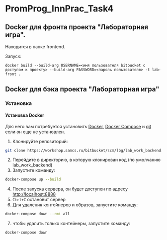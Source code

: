 # PromProg_InnPrac_Task4

## Docker для фронта проекта "Лабораторная игра".

Находится в папке frontend.

Запуск:

    docker build --build-arg USERNAME=<имя пользователя bitbucket с доступом к проекту> --build-arg PASSWORD=<пароль пользователя> -t lab-front .
    
## Docker для бэка проекта "Лабораторная игра"

### Установка
#### Установка Docker
Для него вам потребуется установить [Docker](https://docs.docker.com/get-docker/), [Docker Compose](https://docs.docker.com/compose/install/)
и [git](https://git-scm.com/downloads)
если он еще не установлен.

1. Клонируйте репозиторий:
```bash
git clone https://workshop.samcs.ru/bitbucket/scm/lbg/lab_work_backend.git
```
2. Перейдите в директорию, в которую клонирован код (по умолчанию lab_work_backend)
3. Запустите команду:
```bash
docker-compose up --build
```
4. После запуска сервера, он будет доступен по адресу [http://localhost:8888](http://localhost:8888)
5. `Ctrl+C` остановит сервер
6. Для удаления контейнеров и образов, запустите команду:
```bash
docker-compose down --rmi all
```
7. чтобы удалить только контейнеры, запустите команду:
```bash
docker-compose down
```

